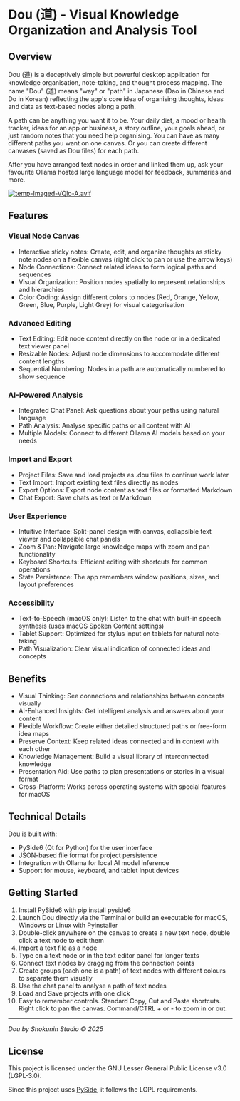 # Dou (道) - Visual Knowledge Organization and Analysis Tool

## Overview

Dou (道) is a deceptively simple but powerful desktop application for knowledge organisation, note-taking, and thought process mapping. The name "Dou" (道) means "way" or "path" in Japanese (Dao in Chinese and Do in Korean) reflecting the app's core idea of organising thoughts, ideas and data as text-based nodes along a path.

A path can be anything you want it to be. Your daily diet, a mood or health tracker,  ideas for an app or business, a story outline, your goals ahead, or just random notes that you need help organising. You can have as many different paths you want on one canvas. Or you can create different canvases (saved as Dou files) for each path.

After you have arranged text nodes in order and linked them up, ask your favourite Ollama hosted large language model for feedback, summaries and more.

[![temp-Imaged-VQlo-A.avif](https://i.postimg.cc/4NQ4xNFq/temp-Imaged-VQlo-A.avif)](https://postimg.cc/0br1txv0)

## Features

### Visual Node Canvas
* Interactive sticky notes: Create, edit, and organize thoughts as sticky note nodes on a flexible canvas (right click to pan or use the arrow keys)
* Node Connections: Connect related ideas to form logical paths and sequences
* Visual Organization: Position nodes spatially to represent relationships and hierarchies
* Color Coding: Assign different colors to nodes (Red, Orange, Yellow, Green, Blue, Purple, Light Grey) for visual categorisation

### Advanced Editing
* Text Editing: Edit node content directly on the node or in a dedicated text viewer panel
* Resizable Nodes: Adjust node dimensions to accommodate different content lengths
* Sequential Numbering: Nodes in a path are automatically numbered to show sequence

### AI-Powered Analysis
* Integrated Chat Panel: Ask questions about your paths using natural language
* Path Analysis: Analyse specific paths or all content with AI
* Multiple Models: Connect to different Ollama AI models based on your needs

### Import and Export
* Project Files: Save and load projects as .dou files to continue work later
* Text Import: Import existing text files directly as nodes
* Export Options: Export node content as text files or formatted Markdown
* Chat Export: Save chats as text or Markdown

### User Experience
* Intuitive Interface: Split-panel design with canvas, collapsible text viewer and collapsible chat panels
* Zoom & Pan: Navigate large knowledge maps with zoom and pan functionality
* Keyboard Shortcuts: Efficient editing with shortcuts for common operations
* State Persistence: The app remembers window positions, sizes, and layout preferences

### Accessibility
* Text-to-Speech (macOS only): Listen to the chat with built-in speech synthesis (uses macOS Spoken Content settings)
* Tablet Support: Optimized for stylus input on tablets for natural note-taking
* Path Visualization: Clear visual indication of connected ideas and concepts

## Benefits
* Visual Thinking: See connections and relationships between concepts visually
* AI-Enhanced Insights: Get intelligent analysis and answers about your content
* Flexible Workflow: Create either detailed structured paths or free-form idea maps
* Preserve Context: Keep related ideas connected and in context with each other
* Knowledge Management: Build a visual library of interconnected knowledge
* Presentation Aid: Use paths to plan presentations or stories in a visual format
* Cross-Platform: Works across operating systems with special features for macOS

## Technical Details

Dou is built with:
* PySide6 (Qt for Python) for the user interface
* JSON-based file format for project persistence
* Integration with Ollama for local AI model inference
* Support for mouse, keyboard, and tablet input devices

## Getting Started
1. Install PySide6 with pip install pyside6
2. Launch Dou directly via the Terminal or build an executable for macOS, Windows or Linux with Pyinstaller
3. Double-click anywhere on the canvas to create a new text node, double click a text node to edit them
4. Import a text file as a node
5. Type on a text node or in the text editor panel for longer texts
6. Connect text nodes by dragging from the connection points
7. Create groups (each one is a path) of text nodes with different colours to separate them visually
8. Use the chat panel to analyse a path of text nodes
9. Load and Save projects with one click
10. Easy to remember controls. Standard Copy, Cut and Paste shortcuts. Right click to pan the canvas. Command/CTRL + or - to zoom in or out.

---
*Dou by Shokunin Studio © 2025*

## License

This project is licensed under the GNU Lesser General Public License v3.0 (LGPL-3.0).

Since this project uses [PySide](https://doc.qt.io/qtforpython-6/licenses.html), it follows the LGPL requirements.

